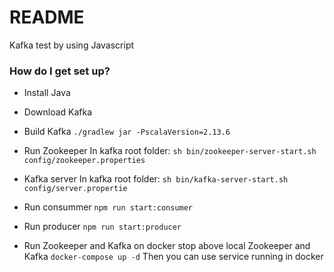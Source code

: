 # README #

Kafka test by using Javascript

### How do I get set up? ###

* Install Java
* Download Kafka

* Build Kafka
```./gradlew jar -PscalaVersion=2.13.6```

* Run Zookeeper
In kafka root folder:
```sh bin/zookeeper-server-start.sh config/zookeeper.properties```

* Kafka server
In kafka root folder:
```sh bin/kafka-server-start.sh config/server.propertie```

* Run consummer
```npm run start:consumer```

* Run producer
```npm run start:producer```

* Run Zookeeper and Kafka on docker
stop above local Zookeeper and Kafka
```docker-compose up -d```
Then you can use service running in docker
